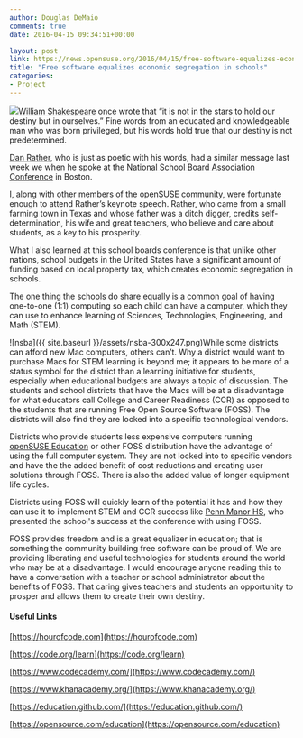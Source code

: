 ```yaml
---
author: Douglas DeMaio
comments: true
date: 2016-04-15 09:34:51+00:00

layout: post
link: https://news.opensuse.org/2016/04/15/free-software-equalizes-economic-segregation-in-schools/
title: "Free software equalizes economic segregation in schools"
categories:
- Project
---
```

[![](https://en.opensuse.org/images/6/65/Edu-suse_life-cd.png)William Shakespeare](https://en.wikipedia.org/wiki/William_Shakespeare) once wrote that “it is not in the stars to hold our destiny but in ourselves.” Fine words from an educated and knowledgeable man who was born privileged, but his words hold true that our destiny is not predetermined.

[Dan Rather](https://en.wikipedia.org/wiki/Dan_Rather), who is just as poetic with his words, had a similar message last week we when he spoke at the [National School Board Association Conference](https://www.nsba.org/conference) in Boston.

I, along with other members of the openSUSE community, were fortunate enough to attend Rather’s keynote speech. Rather, who came from a small farming town in Texas and whose father was a ditch digger, credits self-determination, his wife and great teachers, who believe and care about students, as a key to his prosperity.

What I also learned at this school boards conference is that unlike other nations, school budgets in the United States have a significant amount of funding based on local property tax, which creates economic segregation in schools.

<!-- more -->The one thing the schools do share equally is a common goal of having one-to-one (1:1) computing so each child can have a computer, which they can use to enhance learning of Sciences, Technologies, Engineering, and Math (STEM).

![nsba]({{ site.baseurl }}/assets/nsba-300x247.png)While some districts can afford new Mac computers, others can’t. Why a district would want to purchase Macs for STEM learning is beyond me; it appears to be more of a status symbol for the district than a learning initiative for students, especially when educational budgets are always a topic of discussion. The students and school districts that have the Macs will be at a disadvantage for what educators call College and Career Readiness (CCR) as opposed to the students that are running Free Open Source Software (FOSS). The districts will also find they are locked into a specific technological vendors.

Districts who provide students less expensive computers running [openSUSE Education](https://www.opensuse-education.org/) or other FOSS distribution have the advantage of using the full computer system. They are not locked into to specific vendors and have the the added benefit of cost reductions and creating user solutions through FOSS. There is also the added value of longer equipment life cycles.

Districts using FOSS will quickly learn of the potential it has and how they can use it to implement STEM and CCR success like [Penn Manor HS](https://www.youtube.com/watch?v=Nj3dGK3c4nY), who presented the school's success at the conference with using FOSS.

FOSS provides freedom and is a great equalizer in education; that is something the community building free software can be proud of. We are providing liberating and useful technologies for students around the world who may be at a disadvantage. I would encourage anyone reading this to have a conversation with a teacher or school administrator about the benefits of FOSS. That caring gives teachers and students an opportunity to prosper and allows them to create their own destiny.


#### Useful Links


[https://hourofcode.com](https://hourofcode.com)

[https://code.org/learn](https://code.org/learn)

[https://www.codecademy.com/](https://www.codecademy.com/)

[https://www.khanacademy.org/](https://www.khanacademy.org/)

[https://education.github.com/](https://education.github.com/)

[https://opensource.com/education](https://opensource.com/education)		
